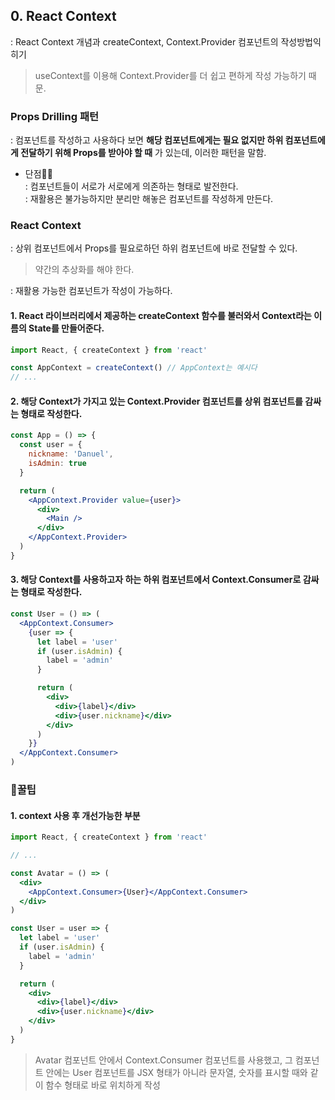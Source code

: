 ## 0. React Context
: React Context 개념과 createContext, Context.Provider 컴포넌트의 작성방법익히기
> useContext를 이용해 Context.Provider를 더 쉽고 편하게 작성 가능하기 때문.
### Props Drilling 패턴
: 컴포넌트를 작성하고 사용하다 보면 __해당 컴포넌트에게는 필요 없지만 하위 컴포넌트에게 전달하기 위해 Props를 받아야 할 때__ 가 있는데, 이러한 패턴을 말함.
- 단점🤦‍♀️\
: 컴포넌트들이 서로가 서로에게 의존하는 형태로 발전한다.\
: 재활용은 불가능하지만 분리만 해놓은 컴포넌트를 작성하게 만든다.
### React Context
: 상위 컴포넌트에서 Props를 필요로하던 하위 컴포넌트에 바로 전달할 수 있다.
> 약간의 추상화를 해야 한다.

: 재활용 가능한 컴포넌트가 작성이 가능하다.
#### 1. React 라이브러리에서 제공하는 createContext 함수를 불러와서 Context라는 이름의 State를 만들어준다.
``` jsx
import React, { createContext } from 'react'

const AppContext = createContext() // AppContext는 예시다
// ...
```
#### 2. 해당 Context가 가지고 있는 Context.Provider 컴포넌트를 상위 컴포넌트를 감싸는 형태로 작성한다.
``` jsx
const App = () => {
  const user = {
    nickname: 'Danuel',
    isAdmin: true
  }

  return (
    <AppContext.Provider value={user}>
      <div>
        <Main />
      </div>
    </AppContext.Provider>
  )
}
```
#### 3. 해당 Context를 사용하고자 하는 하위 컴포넌트에서 Context.Consumer로 감싸는 형태로 작성한다.
``` jsx
const User = () => (
  <AppContext.Consumer>
    {user => {
      let label = 'user'
      if (user.isAdmin) {
        label = 'admin'
      }

      return (
        <div>
          <div>{label}</div>
          <div>{user.nickname}</div>
        </div>
      )
    }}
  </AppContext.Consumer>
)
```
### 🍯꿀팁
#### 1. context 사용 후 개선가능한 부분
``` jsx
import React, { createContext } from 'react'

// ...

const Avatar = () => (
  <div>
    <AppContext.Consumer>{User}</AppContext.Consumer>
  </div>
)

const User = user => {
  let label = 'user'
  if (user.isAdmin) {
    label = 'admin'
  }

  return (
    <div>
      <div>{label}</div>
      <div>{user.nickname}</div>
    </div>
  )
}
```
> Avatar 컴포넌트 안에서 Context.Consumer 컴포넌트를 사용했고, 그 컴포넌트 안에는 User 컴포넌트를 JSX 형태가 아니라 문자열, 숫자를 표시할 때와 같이 함수 형태로 바로 위치하게 작성